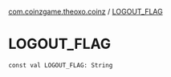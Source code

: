 [com.coinzgame.theoxo.coinz](index.md) / [LOGOUT_FLAG](.)

# LOGOUT_FLAG

`const val LOGOUT_FLAG: String`